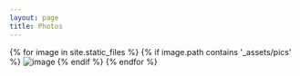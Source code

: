 ```yaml
---
layout: page
title: Photos
---
```

{% for image in site.static_files %}
    {% if image.path contains '_assets/pics' %}
        <img src="{{ site.baseurl }}{{ image.path }}" alt="image" />
    {% endif %}
{% endfor %}
